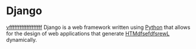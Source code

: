 # Django
[vfffffffffffffffffff](/wiki/HTML) 
Django is a web framework written using [Python](/wiki/Python) that allows for the design of web applications that generate [HTMdfsefdfsrewL](/wiki/HTML) dynamically.